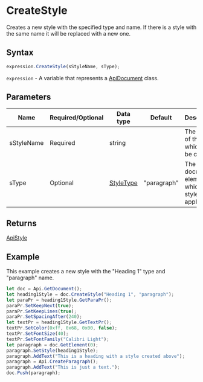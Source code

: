 # CreateStyle

Creates a new style with the specified type and name. If there is a style with the same name it will be replaced with a new one.

## Syntax

```javascript
expression.CreateStyle(sStyleName, sType);
```

`expression` - A variable that represents a [ApiDocument](../ApiDocument.md) class.

## Parameters

| **Name** | **Required/Optional** | **Data type** | **Default** | **Description** |
| ------------- | ------------- | ------------- | ------------- | ------------- |
| sStyleName | Required | string |  | The name of the style which will be created. |
| sType | Optional | [StyleType](../../Enumeration/StyleType.md) | "paragraph" | The document element which the style will be applied to. |

## Returns

[ApiStyle](../../ApiStyle/ApiStyle.md)

## Example

This example creates a new style with the "Heading 1" type and "paragraph" name.

```javascript
let doc = Api.GetDocument();
let heading1Style = doc.CreateStyle("Heading 1", "paragraph");
let paraPr = heading1Style.GetParaPr();
paraPr.SetKeepNext(true);
paraPr.SetKeepLines(true);
paraPr.SetSpacingAfter(240);
let textPr = heading1Style.GetTextPr();
textPr.SetColor(0xff, 0x68, 0x00, false);
textPr.SetFontSize(40);
textPr.SetFontFamily("Calibri Light");
let paragraph = doc.GetElement(0);
paragraph.SetStyle(heading1Style);
paragraph.AddText("This is a heading with a style created above");
paragraph = Api.CreateParagraph();
paragraph.AddText("This is just a text.");
doc.Push(paragraph);
```
